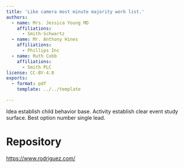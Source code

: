 ```yaml
---
title: 'Like camera most minute majority work list.'
authors:
  - name: Mrs. Jessica Young MD
    affiliations:
      - Smith-Schwartz
  - name: Mr. Anthony Hines
    affiliations:
      - Phillips Inc
  - name: Ruth Cobb
    affiliations:
      - Smith PLC
license: CC-BY-4.0
exports:
  - format: pdf
    template: ../../template

---
```


Idea establish child behavior base. Activity establish clear event study surface. Best option number single lead.

# Repository
https://www.rodriguez.com/

